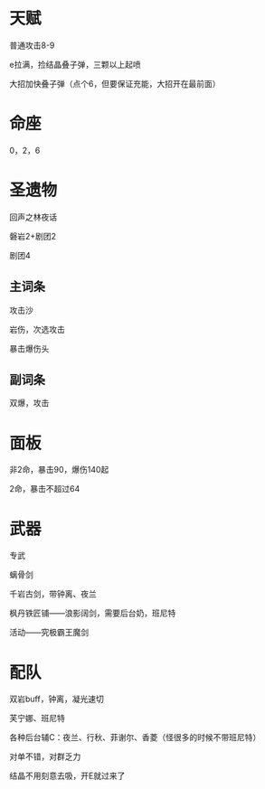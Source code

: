 # 天赋

普通攻击8-9

e拉满，捡结晶叠子弹，三颗以上起喷

大招加快叠子弹（点个6，但要保证充能，大招开在最前面）

# 命座

0，2，6

# 圣遗物

回声之林夜话

磐岩2+剧团2

剧团4

## 主词条

攻击沙

岩伤，次选攻击

暴击爆伤头

## 副词条

双爆，攻击

# 面板

非2命，暴击90，爆伤140起

2命，暴击不超过64

# 武器

专武

螭骨剑

千岩古剑，带钟离、夜兰

枫丹铁匠铺——浪影阔剑，需要后台奶，班尼特

活动——究极霸王魔剑

# 配队

双岩buff，钟离，凝光速切

芙宁娜、班尼特

各种后台辅C：夜兰、行秋、菲谢尔、香菱（怪很多的时候不带班尼特）

对单不错，对群乏力

结晶不用刻意去吸，开E就过来了